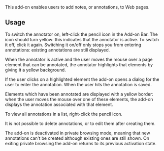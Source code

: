 This add-on enables users to add notes, or annotations, to Web pages.

Usage
-----

To switch the annotator on, left-click the pencil icon in the Add-on Bar. The
icon should turn yellow: this indicates that the annotator is active. To switch
it off, click it again. Switching it on/off only stops you from entering
annotations: existing annotations are still displayed.

When the annotator is active and the user moves the mouse over a page element
that can be annotated, the annotator highlights that elements by giving it a
yellow background.

If the user clicks on a highlighted element the add-on opens a dialog for the
user to enter the annotation. When the user hits <return> the annotation is
saved.

Elements which have been annotated are displayed with a yellow border: when the
user moves the mouse over one of these elements, the add-on displays the
annotation associated with that element.

To view all annotations in a list, right-click the pencil icon.

It is not possible to delete annotations, or to edit them after creating them.

The add-on is deactivated in private browsing mode, meaning that new annotations
can't be created although existing ones are still shown. On exiting private
browsing the add-on returns to its previous activation state.
